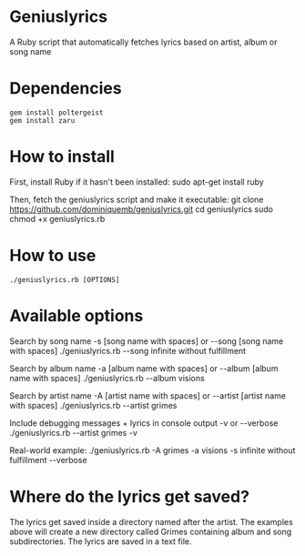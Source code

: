 # Geniuslyrics
A Ruby script that automatically fetches lyrics based on artist, album or song name

# Dependencies
    gem install poltergeist
    gem install zaru
    
# How to install
First, install Ruby if it hasn't been installed:
    sudo apt-get install ruby
    
Then, fetch the geniuslyrics script and make it executable:
    git clone https://github.com/dominiquemb/geniuslyrics.git
    cd geniuslyrics
    sudo chmod +x geniuslyrics.rb
   
# How to use
    ./geniuslyrics.rb [OPTIONS]
    
# Available options

Search by song name
-s [song name with spaces] or --song [song name with spaces]
    ./geniuslyrics.rb --song infinite without fulfillment
    
Search by album name
-a [album name with spaces] or --album [album name with spaces]
    ./geniuslyrics.rb --album visions
    
Search by artist name
-A [artist name with spaces] or --artist [artist name with spaces]
    ./geniuslyrics.rb --artist grimes
    
Include debugging messages + lyrics in console output
-v or --verbose
     ./geniuslyrics.rb --artist grimes -v
    
Real-world example:
     ./geniuslyrics.rb -A grimes -a visions -s infinite without fulfillment --verbose
    
# Where do the lyrics get saved?
The lyrics get saved inside a directory named after the artist. The examples above will create a new directory called Grimes containing album and song subdirectories. The lyrics are saved in a text file.
